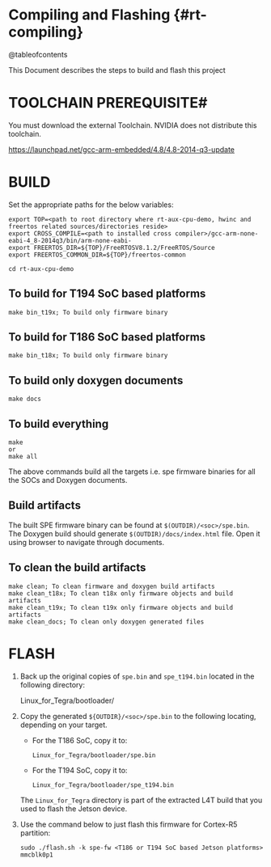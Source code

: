 Compiling and Flashing {#rt-compiling}
======================

@tableofcontents

This Document describes the steps to build and flash this project

# TOOLCHAIN PREREQUISITE#

You must download the external Toolchain. NVIDIA does not distribute this toolchain.

https://launchpad.net/gcc-arm-embedded/4.8/4.8-2014-q3-update

# BUILD #

Set the appropriate paths for the below variables:
```
export TOP=<path to root directory where rt-aux-cpu-demo, hwinc and freertos related sources/directories reside>
export CROSS_COMPILE=<path to installed cross compiler>/gcc-arm-none-eabi-4_8-2014q3/bin/arm-none-eabi-
export FREERTOS_DIR=${TOP}/FreeRTOSV8.1.2/FreeRTOS/Source
export FREERTOS_COMMON_DIR=${TOP}/freertos-common

cd rt-aux-cpu-demo
```

## To build for T194 SoC based platforms ##

	make bin_t19x; To build only firmware binary

## To build for T186 SoC based platforms ##

	make bin_t18x; To build only firmware binary

## To build only doxygen documents ##

	make docs

## To build everything ##

	make
	or
	make all

The above commands build all the targets i.e. spe firmware binaries for all the
SOCs and Doxygen documents.

## Build artifacts ##

The built SPE firmware binary can be found at `$(OUTDIR)/<soc>/spe.bin`.
The Doxygen build should generate `$(OUTDIR)/docs/index.html` file. Open it
using browser to navigate through documents.

## To clean the build artifacts ##

	make clean; To clean firmware and doxygen build artifacts
	make clean_t18x; To clean t18x only firmware objects and build artifacts
	make clean_t19x; To clean t19x only firmware objects and build artifacts
	make clean_docs; To clean only doxygen generated files

# FLASH

1. Back up the original copies of `spe.bin` and `spe_t194.bin` located in the
following directory:

    Linux_for_Tegra/bootloader/

2. Copy the generated `${OUTDIR}/<soc>/spe.bin` to the following locating, depending on your target.
   - For the T186 SoC, copy it to:

         Linux_for_Tegra/bootloader/spe.bin
   - For the T194 SoC, copy it to:

         Linux_for_Tegra/bootloader/spe_t194.bin

   The `Linux_for_Tegra` directory is part of the extracted L4T build that
   you used to flash the Jetson device.
3. Use the command below to just flash this firmware for Cortex-R5 partition:

       sudo ./flash.sh -k spe-fw <T186 or T194 SoC based Jetson platforms> mmcblk0p1
